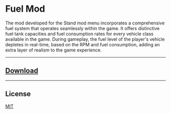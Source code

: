 # Fuel Mod
The mod developed for the Stand mod menu incorporates a comprehensive fuel system that operates seamlessly within the game. It offers distinctive fuel tank capacities and fuel consumption rates for every vehicle class available in the game. During gameplay, the fuel level of the player's vehicle depletes in real-time, based on the RPM and fuel consumption, adding an extra layer of realism to the game experience.

---
## [Download](https://github.com/User00092/Fuel-Mod/releases/tag/0.2)

---
## License

[MIT](https://choosealicense.com/licenses/mit/)

